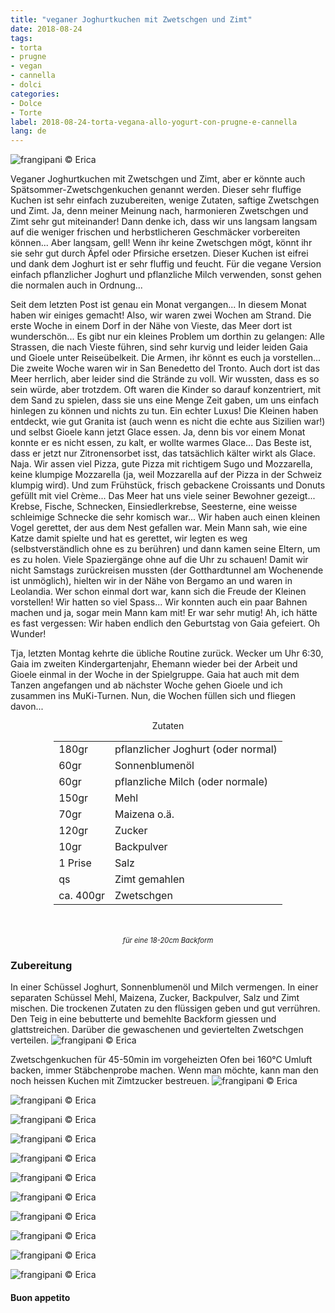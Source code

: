 ```yaml
---
title: "veganer Joghurtkuchen mit Zwetschgen und Zimt"
date: 2018-08-24
tags:
- torta
- prugne
- vegan
- cannella
- dolci
categories:
- Dolce
- Torte
label: 2018-08-24-torta-vegana-allo-yogurt-con-prugne-e-cannella
lang: de 
---
```

![](../2018-08-24-torta-vegana-allo-yogurt-con-prugne-e-cannella/header.jpg "frangipani © Erica")

Veganer Joghurtkuchen mit Zwetschgen und Zimt, aber er könnte auch Spätsommer-Zwetschgenkuchen genannt werden. Dieser sehr fluffige Kuchen ist sehr einfach zuzubereiten, wenige Zutaten, saftige Zwetschgen und Zimt. Ja, denn meiner Meinung nach, harmonieren Zwetschgen und Zimt sehr gut miteinander! Dann denke ich, dass wir uns langsam langsam auf die weniger frischen und herbstlicheren Geschmäcker vorbereiten können... Aber langsam, gell! Wenn ihr keine Zwetschgen mögt, könnt ihr sie sehr gut durch Äpfel oder Pfirsiche ersetzen. Dieser Kuchen ist eifrei und dank dem Joghurt ist er sehr fluffig und feucht. Für die vegane Version einfach pflanzlicher Joghurt und pflanzliche Milch verwenden, sonst gehen die normalen auch in Ordnung...

Seit dem letzten Post ist genau ein Monat vergangen... In diesem Monat haben wir einiges gemacht! Also, wir waren zwei Wochen am Strand. Die erste Woche in einem Dorf in der Nähe von Vieste, das Meer dort ist wunderschön... Es gibt nur ein kleines Problem um dorthin zu gelangen: Alle Strassen, die nach Vieste führen, sind sehr kurvig und leider leiden Gaia und Gioele unter Reiseübelkeit. Die Armen, ihr könnt es euch ja vorstellen... Die zweite Woche waren wir in San Benedetto del Tronto. Auch dort ist das Meer herrlich, aber leider sind die Strände zu voll. Wir wussten, dass es so sein würde, aber trotzdem. Oft waren die Kinder so darauf konzentriert, mit dem Sand zu spielen, dass sie uns eine Menge Zeit gaben, um uns einfach hinlegen zu können und nichts zu tun. Ein echter Luxus! Die Kleinen haben entdeckt, wie gut Granita ist (auch wenn es nicht die echte aus Sizilien war!) und selbst Gioele kann jetzt Glace essen. Ja, denn bis vor einem Monat konnte er es nicht essen, zu kalt, er wollte warmes Glace... Das Beste ist, dass er jetzt nur Zitronensorbet isst, das tatsächlich kälter wirkt als Glace. Naja. Wir assen viel Pizza, gute Pizza mit richtigem Sugo und Mozzarella, keine klumpige Mozzarella (ja, weil Mozzarella auf der Pizza in der Schweiz klumpig wird). Und zum Frühstück, frisch gebackene Croissants und Donuts gefüllt mit viel Crème... Das Meer hat uns viele seiner Bewohner gezeigt... Krebse, Fische, Schnecken, Einsiedlerkrebse, Seesterne, eine weisse schleimige Schnecke die sehr komisch war... Wir haben auch einen kleinen Vogel gerettet, der aus dem Nest gefallen war. Mein Mann sah, wie eine Katze damit spielte und hat es gerettet, wir legten es weg (selbstverständlich ohne es zu berühren) und dann kamen seine Eltern, um es zu holen. Viele Spaziergänge ohne auf die Uhr zu schauen! Damit wir nicht Samstags zurückreisen mussten (der Gotthardtunnel am Wochenende ist unmöglich), hielten wir in der Nähe von Bergamo an und waren in Leolandia. Wer schon einmal dort war, kann sich die Freude der Kleinen vorstellen! Wir hatten so viel Spass... Wir konnten auch ein paar Bahnen machen und ja, sogar mein Mann kam mit! Er war sehr mutig! Ah, ich hätte es fast vergessen: Wir haben endlich den Geburtstag von Gaia gefeiert. Oh Wunder!

Tja, letzten Montag kehrte die übliche Routine zurück. Wecker um Uhr 6:30, Gaia im zweiten Kindergartenjahr, Ehemann wieder bei der Arbeit und Gioele einmal in der Woche in der Spielgruppe. Gaia hat auch mit dem Tanzen angefangen und ab nächster Woche gehen Gioele und ich zusammen ins MuKi-Turnen. Nun, die Wochen füllen sich und fliegen davon...

<div id="wrapper" style="text-align: center">
  <div id="yourdiv" style="display: inline-block;">
    <div class="ingredients">
      <div class="ingredients-title">Zutaten</div>
      <table>
        <tbody>
          </tr>
          <tr>
            <td>180gr</td>
            <td>pflanzlicher Joghurt (oder normal)</td>
          </tr>
          <tr>
            <td>60gr</td>
            <td>Sonnenblumenöl</td>
          </tr>
          <tr>
            <td>60gr</td>
            <td>pflanzliche Milch (oder normale)</td>
          </tr>
          <tr>
            <td>150gr</td>
            <td>Mehl</td>
          </tr>
          <tr>
            <td>70gr</td>
            <td>Maizena o.ä.</td>
          </tr>
          <tr>
            <td>120gr</td>
            <td>Zucker</td>
          </tr>
          <tr>
            <td>10gr</td>
            <td>Backpulver</td>
          </tr>
          <tr>
            <td>1 Prise</td>
            <td>Salz</td>
          </tr>
          <tr>
            <td>qs</td>
            <td>Zimt gemahlen</td>
          </tr>
          <tr>
            <td>ca. 400gr</td>
            <td>Zwetschgen</td>
        </tbody>
      </table>
      <br></br>
      <i class="pull-right" style="font-size: 80%;">für eine 18-20cm Backform</i>
    </div>
  </div>
</div>


<h3>
  <font color="grey">
    <i class="fa fa-cogs"></i>
  </font> Zubereitung
</h3>

In einer Schüssel Joghurt, Sonnenblumenöl und Milch vermengen. In einer separaten Schüssel Mehl, Maizena, Zucker, Backpulver, Salz und Zimt mischen. Die trockenen Zutaten zu den flüssigen geben und gut verrühren. Den Teig in eine bebutterte und bemehlte Backform giessen und glattstreichen. Darüber die gewaschenen und geviertelten Zwetschgen verteilen.
![](../2018-08-24-torta-vegana-allo-yogurt-con-prugne-e-cannella/teglia.jpg "frangipani © Erica")

Zwetschgenkuchen für 45-50min im vorgeheizten Ofen bei 160°C Umluft backen, immer Stäbchenprobe machen. Wenn man möchte, kann man den noch heissen Kuchen mit Zimtzucker bestreuen.
![](../2018-08-24-torta-vegana-allo-yogurt-con-prugne-e-cannella/risultato1.jpg "frangipani © Erica")

![](../2018-08-24-torta-vegana-allo-yogurt-con-prugne-e-cannella/risultato2.jpg "frangipani © Erica")

![](../2018-08-24-torta-vegana-allo-yogurt-con-prugne-e-cannella/risultato3.jpg "frangipani © Erica")

![](../2018-08-24-torta-vegana-allo-yogurt-con-prugne-e-cannella/risultato4.jpg "frangipani © Erica")

![](../2018-08-24-torta-vegana-allo-yogurt-con-prugne-e-cannella/risultato5.jpg "frangipani © Erica")

![](../2018-08-24-torta-vegana-allo-yogurt-con-prugne-e-cannella/risultato6.jpg "frangipani © Erica")

![](../2018-08-24-torta-vegana-allo-yogurt-con-prugne-e-cannella/risultato7.jpg "frangipani © Erica")

![](../2018-08-24-torta-vegana-allo-yogurt-con-prugne-e-cannella/risultato8.jpg "frangipani © Erica")

![](../2018-08-24-torta-vegana-allo-yogurt-con-prugne-e-cannella/risultato9.jpg "frangipani © Erica")

![](../2018-08-24-torta-vegana-allo-yogurt-con-prugne-e-cannella/risultato10.jpg "frangipani © Erica")

![](../2018-08-24-torta-vegana-allo-yogurt-con-prugne-e-cannella/risultato11.jpg "frangipani © Erica")

<h4>Buon appetito
  <font color="red">
    <i class="fa fa-smile-o"></i>
  </font>
</h4>
